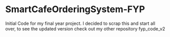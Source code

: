 # SmartCafeOrderingSystem-FYP
Initial Code for my final year project.
I decided to scrap this and start all over, to see the updated version check out my other repository fyp_code_v2
